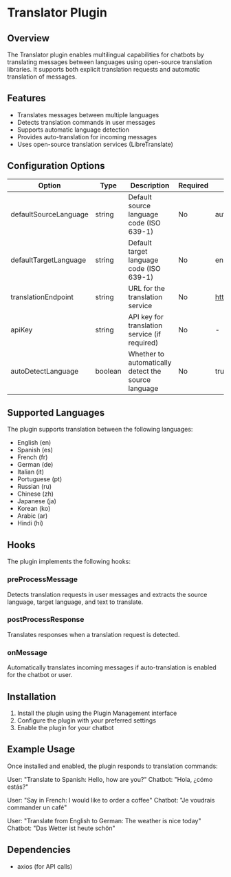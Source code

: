 # Translator Plugin

## Overview
The Translator plugin enables multilingual capabilities for chatbots by translating messages between languages using open-source translation libraries. It supports both explicit translation requests and automatic translation of messages.

## Features
- Translates messages between multiple languages
- Detects translation commands in user messages
- Supports automatic language detection
- Provides auto-translation for incoming messages
- Uses open-source translation services (LibreTranslate)

## Configuration Options
| Option | Type | Description | Required | Default |
|--------|------|-------------|----------|---------|
| defaultSourceLanguage | string | Default source language code (ISO 639-1) | No | auto |
| defaultTargetLanguage | string | Default target language code (ISO 639-1) | No | en |
| translationEndpoint | string | URL for the translation service | No | https://libretranslate.com/translate |
| apiKey | string | API key for translation service (if required) | No | - |
| autoDetectLanguage | boolean | Whether to automatically detect the source language | No | true |

## Supported Languages
The plugin supports translation between the following languages:
- English (en)
- Spanish (es)
- French (fr)
- German (de)
- Italian (it)
- Portuguese (pt)
- Russian (ru)
- Chinese (zh)
- Japanese (ja)
- Korean (ko)
- Arabic (ar)
- Hindi (hi)

## Hooks
The plugin implements the following hooks:

### preProcessMessage
Detects translation requests in user messages and extracts the source language, target language, and text to translate.

### postProcessResponse
Translates responses when a translation request is detected.

### onMessage
Automatically translates incoming messages if auto-translation is enabled for the chatbot or user.

## Installation
1. Install the plugin using the Plugin Management interface
2. Configure the plugin with your preferred settings
3. Enable the plugin for your chatbot

## Example Usage
Once installed and enabled, the plugin responds to translation commands:

User: "Translate to Spanish: Hello, how are you?"
Chatbot: "Hola, ¿cómo estás?"

User: "Say in French: I would like to order a coffee"
Chatbot: "Je voudrais commander un café"

User: "Translate from English to German: The weather is nice today"
Chatbot: "Das Wetter ist heute schön"

## Dependencies
- axios (for API calls)
